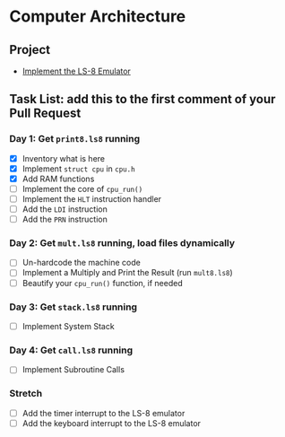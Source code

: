 # Computer Architecture

## Project

- [Implement the LS-8 Emulator](ls8/)

## Task List: add this to the first comment of your Pull Request

### Day 1: Get `print8.ls8` running

- [x] Inventory what is here
- [x] Implement `struct cpu` in `cpu.h`
- [x] Add RAM functions
- [ ] Implement the core of `cpu_run()`
- [ ] Implement the `HLT` instruction handler
- [ ] Add the `LDI` instruction
- [ ] Add the `PRN` instruction

### Day 2: Get `mult.ls8` running, load files dynamically

- [ ] Un-hardcode the machine code
- [ ] Implement a Multiply and Print the Result (run `mult8.ls8`)
- [ ] Beautify your `cpu_run()` function, if needed

### Day 3: Get `stack.ls8` running

- [ ] Implement System Stack

### Day 4: Get `call.ls8` running

- [ ] Implement Subroutine Calls

### Stretch

- [ ] Add the timer interrupt to the LS-8 emulator
- [ ] Add the keyboard interrupt to the LS-8 emulator
